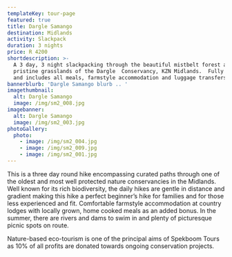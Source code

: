 ```yaml
---
templateKey: tour-page
featured: true
title: Dargle Samango
destination: Midlands
activity: Slackpack
duration: 3 nights
price: R 4200
shortdescription: >-
  A 3 day, 3 night slackpacking through the beautiful mistbelt forest and
  pristine grasslands of the Dargle  Conservancy, KZN Midlands.  Fully guided
  and includes all meals, farmstyle accommodation and luggage transfers.
bannerblurb: 'Dargle Samango blurb .. '
imagethumbnail:
  alt: Dargle Samango
  image: /img/sm2_008.jpg
imagebanner:
  alt: Dargle Samango
  image: /img/sm2_003.jpg
photoGallery:
  photo:
    - image: /img/sm2_004.jpg
    - image: /img/sm2_009.jpg
    - image: /img/sm2_001.jpg
---
```

This is a three day round hike encompassing curated paths through one of the oldest and most well protected nature conservancies in the Midlands. Well known for its rich biodiversity, the daily hikes are gentle in distance and gradient making this hike a perfect beginner’s hike for families and for those less experienced and fit. Comfortable farmstyle accommodation at country lodges with locally grown, home cooked meals as an added bonus. In the summer, there are rivers and dams to swim in and plenty of picturesque picnic spots on route. 



Nature-based eco-tourism is one of the principal aims of Spekboom Tours as 10% of all profits are donated towards ongoing conservation projects.
